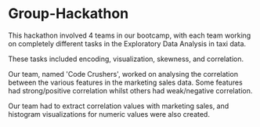 # Group-Hackathon
This hackathon involved 4 teams in our bootcamp, with each team working on completely different tasks in the Exploratory Data Analysis in taxi data.

These tasks included encoding, visualization, skewness, and correlation.

Our team, named 'Code Crushers', worked on analysing the correlation between the various features in the marketing sales data.
Some features had strong/positive correlation whilst others had weak/negative correlation.

Our team had to extract correlation values with  marketing sales, and histogram visualizations for numeric values were also created.
